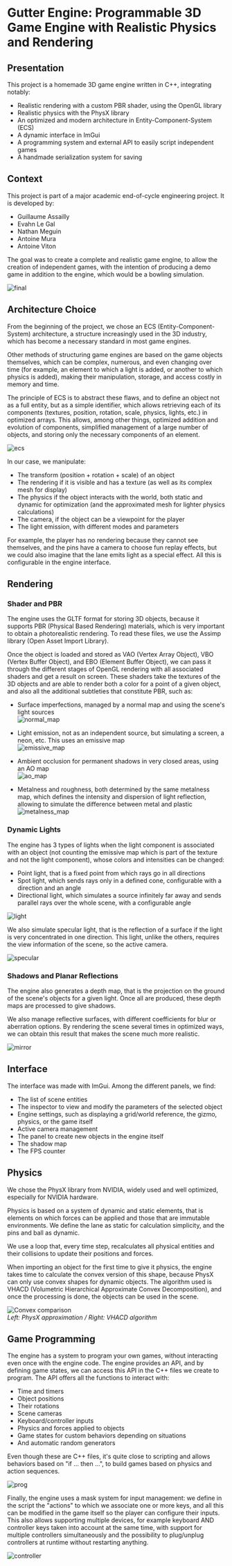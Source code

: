 # Gutter Engine: Programmable 3D Game Engine with Realistic Physics and Rendering

## Presentation

This project is a homemade 3D game engine written in C++, integrating notably:

- Realistic rendering with a custom PBR shader, using the OpenGL library
- Realistic physics with the PhysX library
- An optimized and modern architecture in Entity-Component-System (ECS)
- A dynamic interface in ImGui
- A programming system and external API to easily script independent games
- A handmade serialization system for saving

## Context

This project is part of a major academic end-of-cycle engineering project. It is developed by:

- Guillaume Assailly  
- Evahn Le Gal  
- Nathan Meguin  
- Antoine Mura  
- Antoine Viton  

The goal was to create a complete and realistic game engine, to allow the creation of independent games, with the intention of producing a demo game in addition to the engine, which would be a bowling simulation.

![final](res_readme/final.png)

## Architecture Choice

From the beginning of the project, we chose an ECS (Entity-Component-System) architecture, a structure increasingly used in the 3D industry, which has become a necessary standard in most game engines.

Other methods of structuring game engines are based on the game objects themselves, which can be complex, numerous, and even changing over time (for example, an element to which a light is added, or another to which physics is added), making their manipulation, storage, and access costly in memory and time.

The principle of ECS is to abstract these flaws, and to define an object not as a full entity, but as a simple identifier, which allows retrieving each of its components (textures, position, rotation, scale, physics, lights, etc.) in optimized arrays. This allows, among other things, optimized addition and evolution of components, simplified management of a large number of objects, and storing only the necessary components of an element.

![ecs](res_readme/ecs.png)

In our case, we manipulate:

- The transform (position + rotation + scale) of an object
- The rendering if it is visible and has a texture (as well as its complex mesh for display)
- The physics if the object interacts with the world, both static and dynamic for optimization (and the approximated mesh for lighter physics calculations)
- The camera, if the object can be a viewpoint for the player
- The light emission, with different modes and parameters

For example, the player has no rendering because they cannot see themselves, and the pins have a camera to choose fun replay effects, but we could also imagine that the lane emits light as a special effect. All this is configurable in the engine interface.

## Rendering

### Shader and PBR

The engine uses the GLTF format for storing 3D objects, because it supports PBR (Physical Based Rendering) materials, which is very important to obtain a photorealistic rendering. To read these files, we use the Assimp library (Open Asset Import Library).

Once the object is loaded and stored as VAO (Vertex Array Object), VBO (Vertex Buffer Object), and EBO (Element Buffer Object), we can pass it through the different stages of OpenGL rendering with all associated shaders and get a result on screen. These shaders take the textures of the 3D objects and are able to render both a color for a point of a given object, and also all the additional subtleties that constitute PBR, such as:

- Surface imperfections, managed by a normal map and using the scene's light sources  
  ![normal_map](res_readme/normal_map.png)

- Light emission, not as an independent source, but simulating a screen, a neon, etc. This uses an emissive map  
  ![emissive_map](res_readme/emissive_map.png)

- Ambient occlusion for permanent shadows in very closed areas, using an AO map  
  ![ao_map](res_readme/ao_map.png)

- Metalness and roughness, both determined by the same metalness map, which defines the intensity and dispersion of light reflection, allowing to simulate the difference between metal and plastic  
  ![metalness_map](res_readme/metalness_map.png)

### Dynamic Lights

The engine has 3 types of lights when the light component is associated with an object (not counting the emissive map which is part of the texture and not the light component), whose colors and intensities can be changed:

- Point light, that is a fixed point from which rays go in all directions
- Spot light, which sends rays only in a defined cone, configurable with a direction and an angle
- Directional light, which simulates a source infinitely far away and sends parallel rays over the whole scene, with a configurable angle

![light](res_readme/light.png)

We also simulate specular light, that is the reflection of a surface if the light is very concentrated in one direction. This light, unlike the others, requires the view information of the scene, so the active camera.

![specular](res_readme/specular.png)

### Shadows and Planar Reflections

The engine also generates a depth map, that is the projection on the ground of the scene's objects for a given light. Once all are produced, these depth maps are processed to give shadows.

We also manage reflective surfaces, with different coefficients for blur or aberration options. By rendering the scene several times in optimized ways, we can obtain this result that makes the scene much more realistic.

![mirror](res_readme/mirror.png)

## Interface

The interface was made with ImGui. Among the different panels, we find:

- The list of scene entities
- The inspector to view and modify the parameters of the selected object
- Engine settings, such as displaying a grid/world reference, the gizmo, physics, or the game itself
- Active camera management
- The panel to create new objects in the engine itself
- The shadow map
- The FPS counter

## Physics

We chose the PhysX library from NVIDIA, widely used and well optimized, especially for NVIDIA hardware.

Physics is based on a system of dynamic and static elements, that is elements on which forces can be applied and those that are immutable environments. We define the lane as static for calculation simplicity, and the pins and ball as dynamic.

We use a loop that, every time step, recalculates all physical entities and their collisions to update their positions and forces.

When importing an object for the first time to give it physics, the engine takes time to calculate the convex version of this shape, because PhysX can only use convex shapes for dynamic objects. The algorithm used is VHACD (Volumetric Hierarchical Approximate Convex Decomposition), and once the processing is done, the objects can be used in the scene.

<p>
  <img src="res_readme/convex.png" alt="Convex comparison"/>
  <br/>
  <em>Left: PhysX approximation / Right: VHACD algorithm</em>
</p>

## Game Programming

The engine has a system to program your own games, without interacting even once with the engine code. The engine provides an API, and by defining game states, we can access this API in the C++ files we create to program. The API offers all the functions to interact with:

- Time and timers
- Object positions
- Their rotations
- Scene cameras
- Keyboard/controller inputs
- Physics and forces applied to objects
- Game states for custom behaviors depending on situations
- And automatic random generators

Even though these are C++ files, it's quite close to scripting and allows behaviors based on "if … then …", to build games based on physics and action sequences.

![prog](res_readme/prog.png)

Finally, the engine uses a mask system for input management: we define in the script the "actions" to which we associate one or more keys, and all this can be modified in the game itself so the player can configure their inputs. This also allows supporting multiple devices, for example keyboard AND controller keys taken into account at the same time, with support for multiple controllers simultaneously and the possibility to plug/unplug controllers at runtime without restarting anything.

![controller](res_readme/controller.gif)
